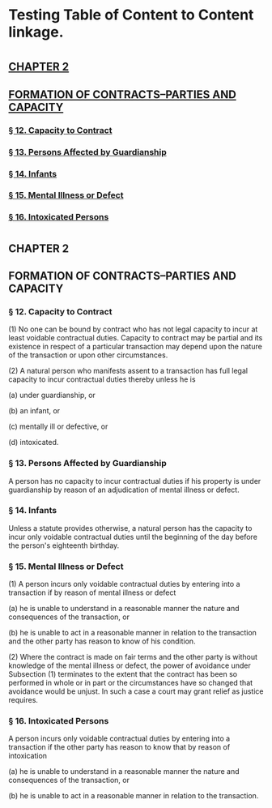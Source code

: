 # Testing Table of Content to Content linkage.



#

## [CHAPTER 2](https://github.com/CryptosOdysseus/TESTING-STUFF/blob/master/Table-of-Content-to-Content.md#chapter-2)

## [FORMATION OF CONTRACTS–PARTIES AND CAPACITY](https://github.com/CryptosOdysseus/TESTING-STUFF/blob/master/Table-of-Content-to-Content.md#formation-of-contractsparties-and-capacity)

### [§ 12. Capacity to Contract](https://github.com/CryptosOdysseus/TESTING-STUFF/blob/master/Table-of-Content-to-Content.md#-12-capacity-to-contract)

### [§ 13. Persons Affected by Guardianship](https://github.com/CryptosOdysseus/TESTING-STUFF/blob/master/Table-of-Content-to-Content.md#-13-persons-affected-by-guardianship)

### [§ 14. Infants](https://github.com/CryptosOdysseus/TESTING-STUFF/blob/master/Table-of-Content-to-Content.md#-14-infants)

### [§ 15. Mental Illness or Defect](https://github.com/CryptosOdysseus/TESTING-STUFF/blob/master/Table-of-Content-to-Content.md#-15-mental-illness-or-defect)

### [§ 16. Intoxicated Persons](https://github.com/CryptosOdysseus/TESTING-STUFF/blob/master/Table-of-Content-to-Content.md#-16-intoxicated-persons)

#

#

## CHAPTER 2

## FORMATION OF CONTRACTS–PARTIES AND CAPACITY

### § 12. Capacity to Contract

(1) No one can be bound by contract who has not legal capacity to incur at least voidable contractual duties. Capacity to contract may be partial and its existence in respect of a particular transaction may depend upon the nature of the transaction or upon other circumstances.

(2) A natural person who manifests assent to a transaction has full legal capacity to incur contractual duties thereby unless he is

(a) under guardianship, or

(b) an infant, or

(c) mentally ill or defective, or

(d) intoxicated.

### § 13. Persons Affected by Guardianship

A person has no capacity to incur contractual duties if his property is under guardianship by reason of an adjudication of mental illness or defect.

### § 14. Infants

Unless a statute provides otherwise, a natural person has the capacity to incur only voidable contractual duties until the beginning of the day before the person's eighteenth birthday.

### § 15. Mental Illness or Defect

(1) A person incurs only voidable contractual duties by entering into a transaction if by reason of mental illness or defect

(a) he is unable to understand in a reasonable manner the nature and consequences of the transaction, or

(b) he is unable to act in a reasonable manner in relation to the transaction and the other party has reason to know of his condition.

(2) Where the contract is made on fair terms and the other party is without knowledge of the mental illness or defect, the power of avoidance under Subsection (1) terminates to the extent that the contract has been so performed in whole or in
part or the circumstances have so changed that avoidance would be unjust. In such a case a court may grant relief as justice requires.

### § 16. Intoxicated Persons

A person incurs only voidable contractual duties by entering into a transaction if the other party has reason to know that by reason of intoxication 

(a) he is unable to understand in a reasonable manner the nature and consequences of the transaction, or

(b) he is unable to act in a reasonable manner in relation to the transaction.

#
